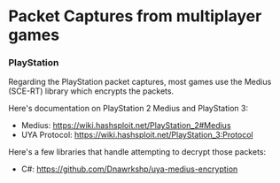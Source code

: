 # Packet Captures from multiplayer games

### PlayStation

Regarding the PlayStation packet captures, most games use the Medius (SCE-RT) library which encrypts the packets.

Here's documentation on PlayStation 2 Medius and PlayStation 3:

- Medius: https://wiki.hashsploit.net/PlayStation_2#Medius
- UYA Protocol: https://wiki.hashsploit.net/PlayStation_3:Protocol

Here's a few libraries that handle attempting to decrypt those packets:

- C#: https://github.com/Dnawrkshp/uya-medius-encryption


